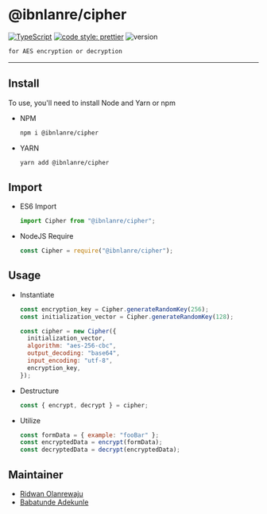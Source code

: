 # @ibnlanre/cipher

[![TypeScript][typescript-badge]][typescript]
[![code style: prettier][prettier-badge]][prettier]
![version][version-badge]

```markdown
for AES encryption or decryption
```

---

## Install

To use, you'll need to install Node and Yarn or npm

- NPM

  ```bash
  npm i @ibnlanre/cipher
  ```

- YARN

  ```bash
  yarn add @ibnlanre/cipher
  ```

## Import

- ES6 Import

  ```javascript
  import Cipher from "@ibnlanre/cipher";
  ```

- NodeJS Require

  ```javascript
  const Cipher = require("@ibnlanre/cipher");
  ```

## Usage

- Instantiate

  ```javascript
  const encryption_key = Cipher.generateRandomKey(256);
  const initialization_vector = Cipher.generateRandomKey(128);

  const cipher = new Cipher({
    initialization_vector,
    algorithm: "aes-256-cbc",
    output_decoding: "base64",
    input_encoding: "utf-8",
    encryption_key,
  });
  ```

- Destructure

  ```javascript
  const { encrypt, decrypt } = cipher;
  ```

- Utilize

  ```javascript
  const formData = { example: "fooBar" };
  const encryptedData = encrypt(formData);
  const decryptedData = decrypt(encryptedData);
  ```

## Maintainer

- [Ridwan Olanrewaju][lead_github_profile]
- [Babatunde Adekunle][maintainer]

[lead_github_profile]: https://github.com/~ibnlanre
[maintainer]: https://github.com/adeTunes
[prettier]: https://github.com/prettier/prettier
[prettier-badge]: https://img.shields.io/badge/code_style-prettier-f8bc45.svg
[typescript]: http://www.typescriptlang.org/
[typescript-badge]: https://img.shields.io/badge/%3C%2F%3E-TypeScript-%230074c1.svg
[version-badge]: https://img.shields.io/badge/version-1.1.6-orange
